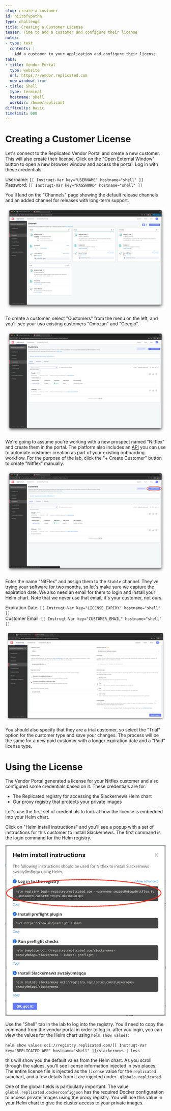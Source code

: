 ```yaml
---
slug: create-a-customer
id: hiizbfvpotha
type: challenge
title: Creating a Customer License
teaser: Time to add a customer and configure their license
notes:
- type: text
  contents: |
    Add a customer to your application and configure their license
tabs:
- title: Vendor Portal
  type: website
  url: https://vendor.replicated.com
  new_window: true
- title: Shell
  type: terminal
  hostname: shell
  workdir: /home/replicant
difficulty: basic
timelimit: 600
---
```



Creating a Customer License
===========================

Let's connect to the Replicated Vendor Portal and create a new customer. This
will also create their license. Click on the "Open External Window" button to
open a new browser window and access the portal. Log in with these credentials:

Username: `[[ Instruqt-Var key="USERNAME" hostname="shell" ]]`<br/>
Password: `[[ Instruqt-Var key="PASSWORD" hostname="shell" ]]`

You'll land on the "Channels" page showing the default release channels and an
added channel for releases with long-term support.

![Vendor Portal Release Channels](../assets/vendor-portal-landing.png)

To create a customer, select "Customers" from the menu on the left, and you'll
see your two existing customers "Omozan" and "Geeglo".

![Your Existing Customers](../assets/customer-landing-page.png)

We're going to assume you're working with a new prospect named "Nitflex" and
create them in the portal. The platform also includes an
[API](https://replicated-vendor-api.readme.io/v3/reference/createapp) you can
use to automate customer creation as part of your existing onboarding workflow.
For the purpose of the lab, click the "+ Create Customer" button to create
"Nitflex" manually.

![Creating a Customer](../assets/create-customer-button.png)

Enter the name "NitFlex" and assign them to the `Stable` channel. They've
trying your software for two months, so let's make sure we capture the expiration
date. We also need an email for them to login and install your Helm chart. Note
that we never use that email, it's your customer, not ours.

Expiration Date: `[[ Instruqt-Var key="LICENSE_EXPIRY" hostname="shell" ]]`<br/>
Customer Email: `[[ Instruqt-Var key="CUSTOMER_EMAIL" hostname="shell" ]]`

![Customer Details](../assets/new-customer-details.png)

You should also specify that they are a trial customer, so select the "Trial"
option for the customer type and save your changes. The process will be
the same for a new paid customer with a longer expiration date and a "Paid"
license type.

Using the License
=================

The Vendor Portal generated a license for your Nitflex customer and also
configured some credentials based on it. These credentials are for:

* The Replicated registry for accessing the Slackernews Helm chart
* Our proxy registry that protects your private images

Let's use the first set of credentials to look at how the license is embedded
into your Helm chart.

Click on "Helm install instructions" and you'll see a popup with a set of
instructions for this customer to install Slackernews. The first command is the
login command for the Helm registry.

![Helm Login Command](../assets/helm-login-command.png)

Use the "Shell" tab in the lab to log into the registry. You'll need to copy
the command from the vendor portal in order to log in. after you login, you can
view the values for the Helm chart using `helm show values`:

`helm show values oci://registry.replicated.com/[[ Instruqt-Var key="REPLICATED_APP" hostname="shell" ]]/slackernews | less`

this will show you the default vales from the Helm chart. As you scroll through
the values, you'll see license information injected in two places. The entire
license file is injected as the `license` value for the `replicated` subchart,
and a few details from it are injected under `.globals.replicated`.

One of the global fields is particularly important. The value
`global.replicated.dockerconfigjson` has the required Docker configuration to
access private images using the proxy registry. You will use this value in your
Helm chart to give the cluster access to your private images.
